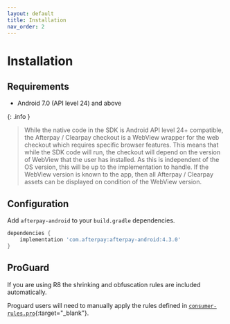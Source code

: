 ```yaml
---
layout: default
title: Installation
nav_order: 2
---
```


# Installation

## Requirements

- Android 7.0 (API level 24) and above

{: .info }
> While the native code in the SDK is Android API level 24+ compatible, the Afterpay / Clearpay checkout is a WebView wrapper for the web checkout which requires specific browser features. This means that while the SDK code will run, the checkout will depend on the version of WebView that the user has installed. As this is independent of the OS version, this will be up to the implementation to handle. If the WebView version is known to the app, then all Afterpay / Clearpay assets can be displayed on condition of the WebView version.

## Configuration

Add `afterpay-android` to your `build.gradle` dependencies.

``` gradle
dependencies {
    implementation 'com.afterpay:afterpay-android:4.3.0'
}
```

## ProGuard

If you are using R8 the shrinking and obfuscation rules are included automatically.

Proguard users will need to manually apply the rules defined in [`consumer-rules.pro`][proguard-rules]{:target="_blank"}.

[proguard-rules]: https://github.com/afterpay/sdk-android/blob/master/afterpay/consumer-rules.pro
